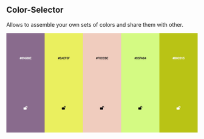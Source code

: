 ## Color-Selector

Allows to assemble your own sets of colors and share them with other.

![alt text](img/colors.jpg)

